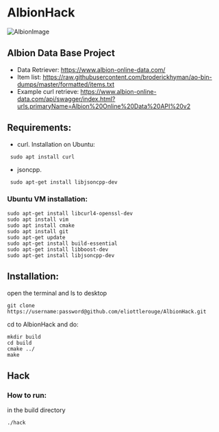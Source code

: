 # AlbionHack

![AlbionImage](https://www.digiseller.ru/preview/217804/p1_2474427_999643ce.jpg)

## Albion Data Base Project
- Data Retriever: https://www.albion-online-data.com/
- Item list: https://raw.githubusercontent.com/broderickhyman/ao-bin-dumps/master/formatted/items.txt
- Example curl retrieve: https://www.albion-online-data.com/api/swagger/index.html?urls.primaryName=Albion%20Online%20Data%20API%20v2

## Requirements:
 - curl. Installation on Ubuntu:
```
 sudo apt install curl
```
 - jsoncpp.
```
 sudo apt-get install libjsoncpp-dev
```

### Ubuntu VM installation:
```
sudo apt-get install libcurl4-openssl-dev
sudo apt install vim
sudo apt install cmake
sudo apt install git
sudo apt-get update
sudo apt-get install build-essential
sudo apt-get install libboost-dev
sudo apt-get install libjsoncpp-dev
```
## Installation:
open the terminal and ls to desktop
```
git clone https://username:password@github.com/eliottlerouge/AlbionHack.git
```
cd to AlbionHack and do:
```
mkdir build
cd build
cmake ../
make
```

## Hack

### How to run:
in the build directory
```
./hack
```

